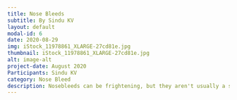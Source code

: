 ```yaml
---
title: Nose Bleeds
subtitle: By Sindu KV
layout: default
modal-id: 6
date: 2020-08-29
img: iStock_11978861_XLARGE-27cd81e.jpg
thumbnail: iStock_11978861_XLARGE-27cd81e.jpg
alt: image-alt
project-date: August 2020
Participants: Sindu KV
category: Nose Bleed
description: Nosebleeds can be frightening, but they aren't usually a sign of anything serious and can often be treated at home.The medical name for a nosebleed is epistaxis. During a nosebleed, blood flows from one or both nostrils. It can be heavy or light and last from a few seconds to 15 minutes or more. To watch our video - [link](https://github.com/muthu-beep/The-Touch-of-life/raw/gh-pages/videos/NoseBleed_SindhuKV.mp4)
---
```

